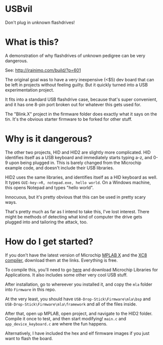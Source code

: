 # USBvil
Don't plug in unknown flashdrives!


# What is this?

A demonstration of why flashdrives of unknown pedigree can be very dangerous.

See:
http://jrainimo.com/build/?p=601

The original goal was to have a very inexpensive (<$5) dev board that can be left in projects without feeling guilty. But it quickly turned into a USB experimentation project.

It fits into a standard USB flashdrive case, because that's super convenient, and it has one 8-pin port broken out for whatever this gets used for.

The "Blink.X" project in the firmware folder does exactly what it says on the tin. It's the obvious starter firmware to be forked for other stuff.

# Why is it dangerous?

The other two projects, HID and HID2 are slightly more complicated.
HID identifies itself as a USB keyboard and immediately starts typing a-z, and 0-9 upon being plugged in. This is barely changed from the Microchip example code, and doesn't include their USB libraries.

HID2 uses the same libraries, and identifies itself as a HID keyboard as well. It types `GUI-key->R, notepad.exe, hello world`. On a Windows machine, this opens Notepad and types "hello world".

Innocuous, but it's pretty obvious that this can be used in pretty scary ways.

That's pretty much as far as I intend to take this, I've lost interest. There might be methods of detecting what kind of computer the drive gets plugged into and tailoring the attack, too.

# How do I get started?

If you don't have the latest version of Microchip [MPLAB X](http://www.microchip.com/mplab/mplab-x-ide) and the [XC8 compiler](http://www.microchip.com/mplab/compilers), download them at the links. Everything is free.

To compile this, you'll need to go [here](http://www.microchip.com/mplab/microchip-libraries-for-applications) and download Microchip Libraries for Applications. It also includes some other very cool USB stuff.

After installation, go to whereever you installed it, and copy the `mla` folder into `Firmware` in this repo.

At the very least, you should have `USB-Drop-Stick\Firmware\mla\bsp` and `USB-Drop-Stick\Firmware\mla\framework` and all of the files inside.


After that, open up MPLAB, open project, and navigate to the HID2 folder. Compile it once to test, and then start modifying! `main.c` and `app_device_keyboard.c` are where the fun happens.

Alternatively, I have included the hex and elf firmware images if you just want to flash the board.